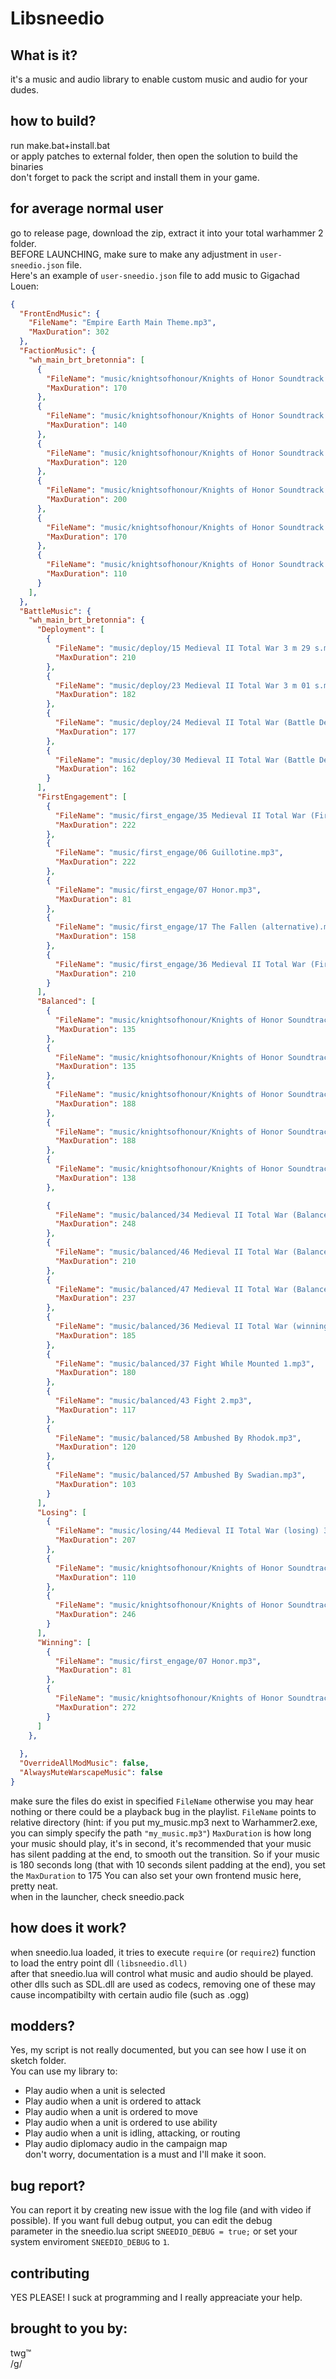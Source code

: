 # Libsneedio

## What is it? 
it's a music and audio library to enable custom music and audio for your dudes.  

## how to build?
run make.bat+install.bat  
or apply patches to external folder, then open the solution to build the binaries  
don't forget to pack the script and install them in your game.  

## for average normal user  
go to release page, download the zip, extract it into your total warhammer 2 folder.  
BEFORE LAUNCHING, make sure to make any adjustment in `user-sneedio.json` file.  
Here's an example of `user-sneedio.json` file to add music to Gigachad Louen:  
```json
{
  "FrontEndMusic": {
    "FileName": "Empire Earth Main Theme.mp3",
    "MaxDuration": 302
  },
  "FactionMusic": {
    "wh_main_brt_bretonnia": [
      {
        "FileName": "music/knightsofhonour/Knights of Honor Soundtrack - Bard's Tale.mp3",
        "MaxDuration": 170
      },
      {
        "FileName": "music/knightsofhonour/Knights of Honor Soundtrack - Castle Dance.mp3",
        "MaxDuration": 140
      },
      {
        "FileName": "music/knightsofhonour/Knights of Honor Soundtrack - Dove in the Sky.mp3",
        "MaxDuration": 120
      },
      {
        "FileName": "music/knightsofhonour/Knights of Honor Soundtrack - Echo in Eternity.mp3",
        "MaxDuration": 200
      },
      {
        "FileName": "music/knightsofhonour/Knights of Honor Soundtrack - Knight's Fall.mp3",
        "MaxDuration": 170
      },
      {
        "FileName": "music/knightsofhonour/Knights of Honor Soundtrack - Where my Heart is.mp3",
        "MaxDuration": 110
      }
    ],
  },
  "BattleMusic": {
    "wh_main_brt_bretonnia": {
      "Deployment": [
        {
          "FileName": "music/deploy/15 Medieval II Total War 3 m 29 s.mp3",
          "MaxDuration": 210
        },
        {
          "FileName": "music/deploy/23 Medieval II Total War 3 m 01 s.mp3",
          "MaxDuration": 182
        },
        {
          "FileName": "music/deploy/24 Medieval II Total War (Battle Deployment) 2 m 57s.mp3",
          "MaxDuration": 177
        },
        {
          "FileName": "music/deploy/30 Medieval II Total War (Battle Deployement) 2m 41s.mp3",
          "MaxDuration": 162
        }
      ],
      "FirstEngagement": [
        {
          "FileName": "music/first_engage/35 Medieval II Total War (First Engagement) 3m 41s.mp3",
          "MaxDuration": 222
        },
        {
          "FileName": "music/first_engage/06 Guillotine.mp3",
          "MaxDuration": 222
        },
        {
          "FileName": "music/first_engage/07 Honor.mp3",
          "MaxDuration": 81
        },
        {
          "FileName": "music/first_engage/17 The Fallen (alternative).mp3",
          "MaxDuration": 158
        },
        {
          "FileName": "music/first_engage/36 Medieval II Total War (First Engagement) 3m 29s.mp3",
          "MaxDuration": 210
        }
      ],
      "Balanced": [
        {
          "FileName": "music/knightsofhonour/Knights of Honor Soundtrack - The Die is Cast.mp3",
          "MaxDuration": 135
        },
        {
          "FileName": "music/knightsofhonour/Knights of Honor Soundtrack - The Die is Cast.mp3",
          "MaxDuration": 135
        },
        {
          "FileName": "music/knightsofhonour/Knights of Honor Soundtrack - Crusade.mp3",
          "MaxDuration": 188
        },
        {
          "FileName": "music/knightsofhonour/Knights of Honor Soundtrack - Crusade.mp3",
          "MaxDuration": 188
        },
        {
          "FileName": "music/knightsofhonour/Knights of Honor Soundtrack - March of Honor.mp3",
          "MaxDuration": 138
        },

        {
          "FileName": "music/balanced/34 Medieval II Total War (Balanced) 4m 08s.mp3",
          "MaxDuration": 248
        },
        {
          "FileName": "music/balanced/46 Medieval II Total War (Balanced) 3m 29s.mp3",
          "MaxDuration": 210
        },
        {
          "FileName": "music/balanced/47 Medieval II Total War (Balanced) 3m 57s.mp3",
          "MaxDuration": 237
        },
        {
          "FileName": "music/balanced/36 Medieval II Total War (winning) 3m 10s.mp3",
          "MaxDuration": 185
        },
        {
          "FileName": "music/balanced/37 Fight While Mounted 1.mp3",
          "MaxDuration": 180
        },
        {
          "FileName": "music/balanced/43 Fight 2.mp3",
          "MaxDuration": 117
        },
        {
          "FileName": "music/balanced/58 Ambushed By Rhodok.mp3",
          "MaxDuration": 120
        },
        {
          "FileName": "music/balanced/57 Ambushed By Swadian.mp3",
          "MaxDuration": 103
        }
      ],
      "Losing": [
        {
          "FileName": "music/losing/44 Medieval II Total War (losing) 3m 26s.mp3",
          "MaxDuration": 207
        },
        {
          "FileName": "music/knightsofhonour/Knights of Honor Soundtrack - Vulture's Lair.mp3",
          "MaxDuration": 110
        },
        {
          "FileName": "music/knightsofhonour/Knights of Honor Soundtrack - Last Fortress.mp3",
          "MaxDuration": 246
        }
      ],
      "Winning": [
        {
          "FileName": "music/first_engage/07 Honor.mp3",
          "MaxDuration": 81
        },
        {
          "FileName": "music/knightsofhonour/Knights of Honor Soundtrack - Pride or Pain.mp3",
          "MaxDuration": 272
        }
      ]
    },
    
  },
  "OverrideAllModMusic": false,
  "AlwaysMuteWarscapeMusic": false
}
```
make sure the files do exist in specified `FileName` otherwise you may  hear nothing or there could be a playback bug in the playlist. `FileName` points to relative directory (hint: if you put my_music.mp3 next to Warhammer2.exe, you can simply specify the path `"my_music.mp3"`)
`MaxDuration` is how long your music should play, it's in second, it's recommended that your music has silent padding at the end, 
to smooth out the transition. So if your music is 180 seconds long (that with 10 seconds silent padding at the end), you set the `MaxDuration` to 175
You can also set your own frontend music here, pretty neat.  
when in the launcher, check sneedio.pack  

## how does it work?  
when sneedio.lua loaded, it tries to execute `require` (or `require2`) function to load the entry point dll `(libsneedio.dll)`  
after that sneedio.lua will control what music and audio should be played.  
other dlls such as SDL.dll are used as codecs, removing one of these may cause incompatibilty with certain audio file (such as .ogg)  

## modders? 
Yes, my script is not really documented, but you can see how I use it on sketch folder.  
You can use my library to:  
 - Play audio when a unit is selected  
 - Play audio when a unit is ordered to attack  
 - Play audio when a unit is ordered to move  
 - Play audio when a unit is ordered to use ability  
 - Play audio when a unit is idling, attacking, or routing  
 - Play audio diplomacy audio in the campaign map  
don't worry, documentation is a must and I'll make it soon.  

## bug report?   
You can report it by creating new issue with the log file (and with video if possible). If you want full debug output, you can edit the debug  
parameter in the sneedio.lua script `SNEEDIO_DEBUG = true;` or set your system enviroment `SNEEDIO_DEBUG` to `1`.  

## contributing  
YES PLEASE! I suck at programming and I really appreaciate your help.  

## brought to you by: 
twg™  
/g/  


